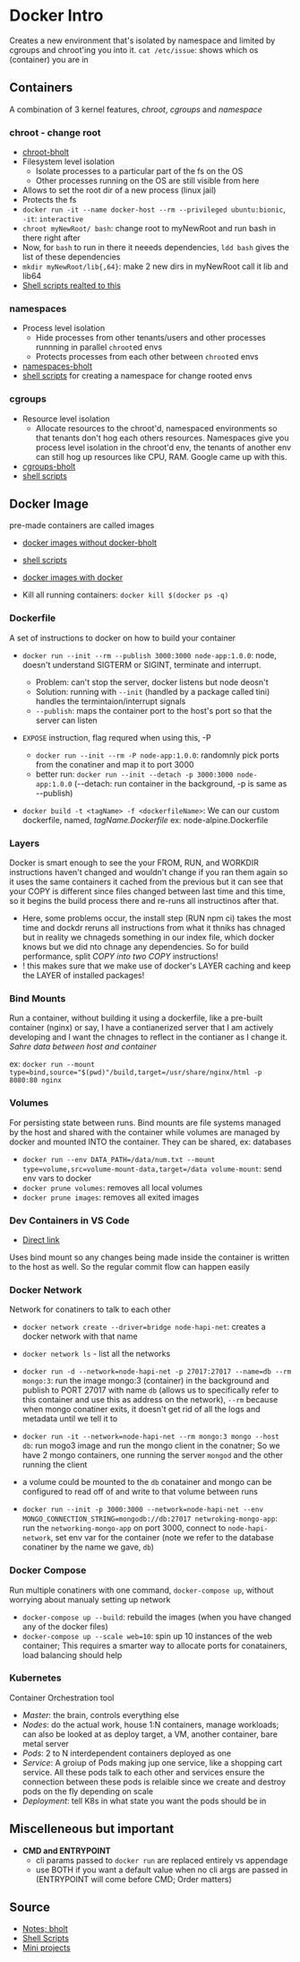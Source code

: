 # Docker Intro

Creates a new environment that's isolated by namespace and limited by cgroups and chroot'ing you into it.
`cat /etc/issue`: shows which os (container) you are in

## Containers

A combination of 3 kernel features, _chroot_, _cgroups_ and _namespace_

### chroot - change root

- [chroot-bholt](https://btholt.github.io/complete-intro-to-containers/chroot)
- Filesystem level isolation
  - Isolate processes to a particular part of the fs on the OS
  - Other processes running on the OS are still visible from here
- Allows to set the root dir of a new process (linux jail)
- Protects the fs
- `docker run -it --name docker-host --rm --privileged ubuntu:bionic`, `-it`: `interactive`
- `chroot myNewRoot/ bash`: change root to myNewRoot and run bash in there right after
- Now, for `bash` to run in there it neeeds dependencies, `ldd bash` gives the list of these dependencies
- `mkdir myNewRoot/lib{,64}`: make 2 new dirs in myNewRoot call it lib and lib64
- [Shell scripts realted to this](https://github.com/btholt/projects-for-complete-intro-to-containers/blob/master/chroot/setup.sh)

### namespaces

- Process level isolation
  - Hide processes from other tenants/users and other processes runnning in parallel `chroot`ed envs
  - Protects processes from each other between `chroot`ed envs
- [namespaces-bholt](https://btholt.github.io/complete-intro-to-containers/namespaces)
- [shell scripts](https://github.com/btholt/projects-for-complete-intro-to-containers/tree/master/namespaces) for creating a namespace for change rooted envs

### cgroups

- Resource level isolation
  - Allocate resources to the chroot'd, namespaced environments so that tenants don't hog each others resources. Namespaces give you process level isolation in the chroot'd env, the tenants of another env can still hog up resources like CPU, RAM. Google came up with this.
- [cgroups-bholt](https://btholt.github.io/complete-intro-to-containers/cgroups)
- [shell scripts](https://github.com/btholt/projects-for-complete-intro-to-containers/tree/master/cgroups)

## Docker Image

pre-made containers are called images

- [docker images without docker-bholt](https://btholt.github.io/complete-intro-to-containers/docker-images-without-docker)
- [shell scripts](https://github.com/btholt/projects-for-complete-intro-to-containers/tree/master/docker-images-without-docker)

- [docker images with docker](https://btholt.github.io/complete-intro-to-containers/docker-images-with-docker)
- Kill all running containers: `docker kill $(docker ps -q)`

### Dockerfile

A set of instructions to docker on how to build your container

- `docker run --init --rm --publish 3000:3000 node-app:1.0.0`: node, doesn't understand SIGTERM or SIGINT, terminate and interrupt.
  - Problem: can't stop the server, docker listens but node deosn't
  - Solution: running with `--init` (handled by a package called tini) handles the termintaion/interrupt signals
  - `--publish`: maps the container port to the host's port so that the server can listen

- `EXPOSE` instruction, flag requred when using this, -P
  - `docker run --init --rm -P node-app:1.0.0`: randomnly pick ports from the conatiner and map it to port 3000
  - better run: `docker run --init --detach -p 3000:3000 node-app:1.0.0` (--detach: run container in the background, -p is same as --publish)

- `docker build -t <tagName> -f <dockerfileName>`: We can our custom dockerfile, named, *tagName.Dockerfile* ex: node-alpine.Dockerfile

### Layers

Docker is smart enough to see the your FROM, RUN, and WORKDIR instructions haven't changed and wouldn't change if you ran them again so it uses the same containers it cached from the previous but it can see that your COPY is different since files changed between last time and this time, so it begins the build process there and re-runs all instructinos after that.

- Here, some problems occur, the install step (RUN npm ci) takes the most time and dockdr reruns all instructions from what it thniks has chnaged but in reality we chnageds something in our index file, which docker knows but we did nto chnage any dependencies. So for build performance, split *COPY into two COPY* instructions!
- ! this makes sure that we make use of docker's LAYER caching and keep the LAYER of installed packages!

### Bind Mounts

Run a container, without building it using a dockerfile, like a pre-built container (nginx) or say, I have a contianerized server that I am actively developing and I want the chnages to reflect in the contianer as I change it. *Sahre data between host and container*

ex: `docker run --mount type=bind,source="$(pwd)"/build,target=/usr/share/nginx/html -p 8080:80 nginx`

### Volumes

For persisting state between runs. Bind mounts are file systems managed by the host and shared with the container while volumes are managed by docker and mounted INTO the container. They can be shared, ex: databases

- `docker run --env DATA_PATH=/data/num.txt --mount type=volume,src=volume-mount-data,target=/data volume-mount`: send env vars to docker
- `docker prune volumes`: removes all local volumes
- `docker prune images`: removes all exited images

### Dev Containers in VS Code

- [Direct link](https://btholt.github.io/complete-intro-to-containers/visual-studio-code)

Uses bind mount so any changes being made inside the container is written to the host as well. So the regular commit flow can happen easily

### Docker Network

Network for conatiners to talk to each other

- `docker network create --driver=bridge node-hapi-net`: creates a docker network with that name
- `docker network ls` - list all the networks
- `docker run -d --network=node-hapi-net -p 27017:27017 --name=db --rm mongo:3`: run the image mongo:3 (container) in the background and publish to PORT 27017 with name `db` (allows us to specifically refer to this container and use this as address on the network), `--rm` because when mongo conatiner exits, it doesn't get rid of all the logs and metadata until we tell it to
- `docker run -it --network=node-hapi-net --rm mongo:3 mongo --host db`: run mogo3 image and run the mongo client in the conatner; So we have 2 mongo containers, one running the server `mongod` and the other running the client

- a volume could be mounted to the `db` conatainer and mongo can be configured to read off of and write to that volume between runs
- `docker run --init -p 3000:3000 --network=node-hapi-net --env MONGO_CONNECTION_STRING=mongodb://db:27017 netwroking-mongo-app`: run the `networking-mongo-app` on port 3000, connect to `node-hapi-network`, set env var for the container (note we refer to the database conatiner by the name we gave, `db`)

### Docker Compose

Run multiple conatiners with one command, `docker-compose up`, without worrying about manualy setting up network

- `docker-compose up --build`: rebuild the images (when you have changed any of the docker files)
- `docker-compose up --scale web=10`: spin up 10 instances of the web container; This requires a smarter way to allocate ports for conatainers, load balancing should help

### Kubernetes

Container Orchestration tool

- *Master*: the brain, controls everything else
- *Nodes*: do the actual work, house 1:N containers, manage workloads; can also be looked at as deploy target, a VM, another container, bare metal server
- *Pods*: 2 to N interdependent containers deployed as one
- *Service*: A groiup of Pods making jup one service, like a shopping cart service. All these pods talk to each other and services ensure the connection between these pods is relaible since we create and destroy pods on the fly depending on scale
- *Deployment*: tell K8s in what state you want the pods should be in

## Miscelleneous but important

- **CMD and ENTRYPOINT**
  - cli params passed to `docker run` are replaced entirely vs appendage
  - use BOTH if you want a default value when no cli args are passed in (ENTRYPOINT will come before CMD; Order matters)

## Source

- [Notes; bholt](https://btholt.github.io/complete-intro-to-containers)
- [Shell Scripts](https://github.com/btholt/complete-intro-to-containers)
- [Mini projects](https://github.com/btholt/projects-for-complete-intro-to-containers)

